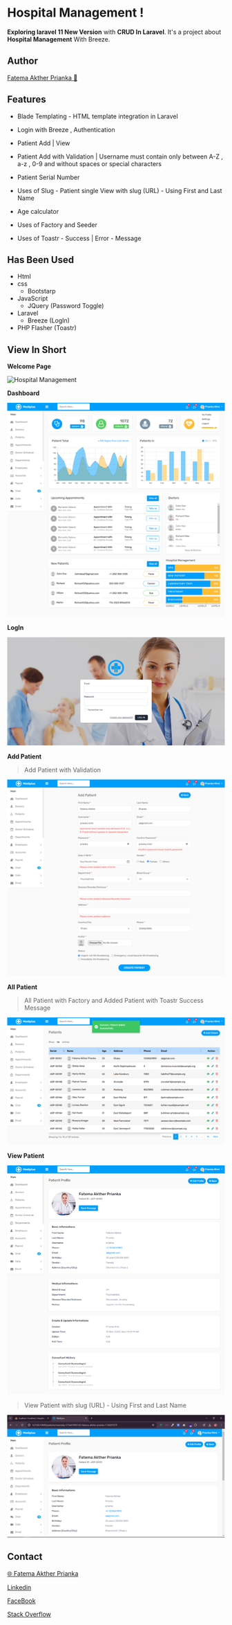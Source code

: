 # Hospital Management !

**Exploring laravel 11 New Version** with **CRUD In Laravel**. It's a project about **Hospital Management** With Breeze.

## Author

[Fatema Akther Prianka 🤗](https://github.com/Prianka-Mimi)

## Features

- Blade Templating - HTML template integration in Laravel

- Login with Breeze , Authentication

- Patient Add | View 

- Patient Add with Validation | Username must contain only between A-Z , a-z , 0-9 and without spaces or special characters 

- Patient Serial Number

- Uses of Slug - Patient single View with slug (URL) - Using First and Last Name

- Age calculator

- Uses of Factory and Seeder

- Uses of Toastr - Success | Error - Message

## Has Been Used

- Html
- css
  - Bootstarp
- JavaScript
  - JQuery (Password Toggle)
- Laravel
  - Breeze (LogIn)
- PHP Flasher (Toastr)

## View In Short

**Welcome Page**

<img  src="public/ss/website/home.png"  alt="Hospital Management">

**Dashboard**

<img  src="public/ss/admin/dashboard.png"  alt="Hospital Management">

**LogIn**

<img  src="public/ss/admin/login.png"  alt="Hospital Management">

**Add Patient**

> Add Patient with Validation

<img  src="public/ss/admin/add-patient.png"  alt="Hospital Management">

**All Patient**

> All Patient with Factory and Added Patient with Toastr Success Message

<img  src="public/ss/admin/all-patient.png"  alt="Hospital Management">

**View Patient**

<img  src="public/ss/admin/view-patient.png"  alt="Hospital Management">

> View Patient with slug (URL) - Using First and Last Name

<img  src="public/ss/admin/view-patient-slug.png"  alt="Hospital Management">

## Contact

[🌐 Fatema Akther Prianka](https://webdeveloperprianka.netlify.app/)

[Linkedin](https://www.linkedin.com/in/fatema-akther-prianka/)

[FaceBook](https://www.facebook.com/fatemaaktherprianka.webdeveloper)

[Stack Overflow](https://stackoverflow.com/users/23182049/prianka-mimi)
